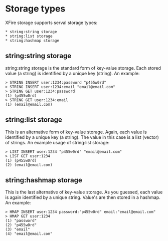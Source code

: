 Storage types
=============

XFire storage supports serval storage types:

	* string:string storage
	* string:list storage
	* string:hashmap storage

string:string storage
---------------------

string:string storage is the standard form of key-value storage. Each
stored value (a string) is identified by a unique key (string). An example:

	> STRING INSERT user:1234:password "p455w0rd"
	> STRING INSERT user:1234:email "email@email.com"
	> STRING GET user:1234:password
	(1) (p455w0rd)
	> STRING GET user:1234:email
	(1) (email@email.com)

string:list storage
-------------------

This is an alternative form of key-value storage. Again, each value is
identified by a unique key (a string). The value in this case is a list
(vector) of strings. An example usage of string:list storage:

	> LIST INSERT user:1234 "p455w0rd" "email@email.com"
	> LIST GET user:1234
	(1) (p455w0rd)
	(2) (email@email.com)

string:hashmap storage
----------------------

This is the last alternative of key-value storage. As you guessed, each
value is again identified by a unique string. Value's are then stored
in a hashmap. An example:

	> HMAP INSERT user:1234 password:"p455w0rd" email:"email@email.com"
	> HMAP GET user:1234
	(1) "password"
	(2) "p455w0rd"
	(3) "email"
	(4) "email@email.com"

